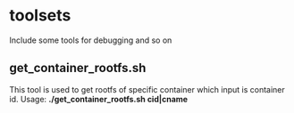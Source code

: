 # toolsets
Include some tools for debugging and so on
## get_container_rootfs.sh ##
This tool is used to get rootfs of specific container which input is container id. Usage: **./get_container_rootfs.sh cid|cname**
